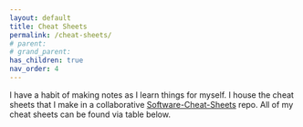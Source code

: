 ```yaml
---
layout: default
title: Cheat Sheets
permalink: /cheat-sheets/
# parent: 
# grand_parent: 
has_children: true
nav_order: 4
---
```


I have a habit of making notes as I learn things for myself. I house the cheat sheets that I make in a collaborative [Software-Cheat-Sheets](https://github.com/sirpaulmcd/Software-Cheat-Sheets) repo. All of my cheat sheets can be found via table below.